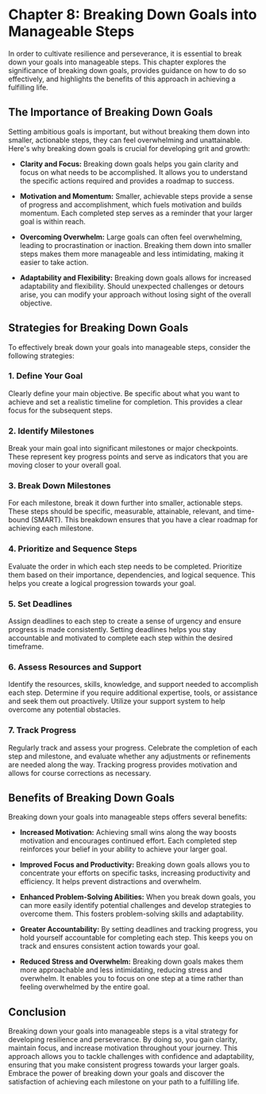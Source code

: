 Chapter 8: Breaking Down Goals into Manageable Steps
====================================================

In order to cultivate resilience and perseverance, it is essential to break down your goals into manageable steps. This chapter explores the significance of breaking down goals, provides guidance on how to do so effectively, and highlights the benefits of this approach in achieving a fulfilling life.

The Importance of Breaking Down Goals
-------------------------------------

Setting ambitious goals is important, but without breaking them down into smaller, actionable steps, they can feel overwhelming and unattainable. Here's why breaking down goals is crucial for developing grit and growth:

* **Clarity and Focus:** Breaking down goals helps you gain clarity and focus on what needs to be accomplished. It allows you to understand the specific actions required and provides a roadmap to success.

* **Motivation and Momentum:** Smaller, achievable steps provide a sense of progress and accomplishment, which fuels motivation and builds momentum. Each completed step serves as a reminder that your larger goal is within reach.

* **Overcoming Overwhelm:** Large goals can often feel overwhelming, leading to procrastination or inaction. Breaking them down into smaller steps makes them more manageable and less intimidating, making it easier to take action.

* **Adaptability and Flexibility:** Breaking down goals allows for increased adaptability and flexibility. Should unexpected challenges or detours arise, you can modify your approach without losing sight of the overall objective.

Strategies for Breaking Down Goals
----------------------------------

To effectively break down your goals into manageable steps, consider the following strategies:

### 1. Define Your Goal

Clearly define your main objective. Be specific about what you want to achieve and set a realistic timeline for completion. This provides a clear focus for the subsequent steps.

### 2. Identify Milestones

Break your main goal into significant milestones or major checkpoints. These represent key progress points and serve as indicators that you are moving closer to your overall goal.

### 3. Break Down Milestones

For each milestone, break it down further into smaller, actionable steps. These steps should be specific, measurable, attainable, relevant, and time-bound (SMART). This breakdown ensures that you have a clear roadmap for achieving each milestone.

### 4. Prioritize and Sequence Steps

Evaluate the order in which each step needs to be completed. Prioritize them based on their importance, dependencies, and logical sequence. This helps you create a logical progression towards your goal.

### 5. Set Deadlines

Assign deadlines to each step to create a sense of urgency and ensure progress is made consistently. Setting deadlines helps you stay accountable and motivated to complete each step within the desired timeframe.

### 6. Assess Resources and Support

Identify the resources, skills, knowledge, and support needed to accomplish each step. Determine if you require additional expertise, tools, or assistance and seek them out proactively. Utilize your support system to help overcome any potential obstacles.

### 7. Track Progress

Regularly track and assess your progress. Celebrate the completion of each step and milestone, and evaluate whether any adjustments or refinements are needed along the way. Tracking progress provides motivation and allows for course corrections as necessary.

Benefits of Breaking Down Goals
-------------------------------

Breaking down your goals into manageable steps offers several benefits:

* **Increased Motivation:** Achieving small wins along the way boosts motivation and encourages continued effort. Each completed step reinforces your belief in your ability to achieve your larger goal.

* **Improved Focus and Productivity:** Breaking down goals allows you to concentrate your efforts on specific tasks, increasing productivity and efficiency. It helps prevent distractions and overwhelm.

* **Enhanced Problem-Solving Abilities:** When you break down goals, you can more easily identify potential challenges and develop strategies to overcome them. This fosters problem-solving skills and adaptability.

* **Greater Accountability:** By setting deadlines and tracking progress, you hold yourself accountable for completing each step. This keeps you on track and ensures consistent action towards your goal.

* **Reduced Stress and Overwhelm:** Breaking down goals makes them more approachable and less intimidating, reducing stress and overwhelm. It enables you to focus on one step at a time rather than feeling overwhelmed by the entire goal.

Conclusion
----------

Breaking down your goals into manageable steps is a vital strategy for developing resilience and perseverance. By doing so, you gain clarity, maintain focus, and increase motivation throughout your journey. This approach allows you to tackle challenges with confidence and adaptability, ensuring that you make consistent progress towards your larger goals. Embrace the power of breaking down your goals and discover the satisfaction of achieving each milestone on your path to a fulfilling life.
